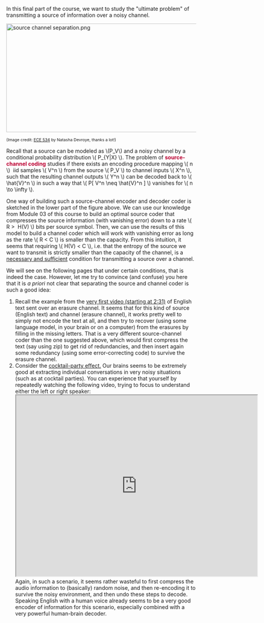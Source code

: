 <p>In this final part of the course, we want to study the "ultimate problem" of transmitting a source of information over a noisy channel.</p>
<p><img src="670168" alt="source channel separation.png" width="711" height="288" data-api-endpoint="https://canvas.uva.nl/api/v1/courses/2205/files/670168" data-api-returntype="File"></p>
<p><span style="font-size: 8pt;">(Image credit: <span class="s1"><a href="http://www.ece.uic.edu/ECE534">ECE 534</a></span><span class="s2"> by Natasha Devroye, thanks a lot!)</span></span></p>
<p>Recall that a source can be modeled as \(P_V\) and a noisy channel by a conditional probability distribution \( P_{Y|X} \). The problem of <span style="color: #bc0031;"><strong>source-channel coding</strong></span> studies if there exists an encoding procedure mapping \( n \)  iid samples \( V^n \) from the source \( P_V \) to channel inputs \( X^n \), such that the resulting channel outputs \( Y^n \) can be decoded back to \( \hat{V}^n \) in such a way that \( P[ V^n \neq \hat{V}^n ] \) vanishes for \( n \to \infty \).</p>
<p>One way of building such a source-channel encoder and decoder coder is sketched in the lower part of the figure above. We can use our knowledge from Module 03 of this course to build an optimal source coder that compresses the source information (with vanishing error) down to a rate \( R &gt;  H(V) \) bits per source symbol. Then, we can use the results of this model to build a channel coder which will work with vanishing error as long as the rate \( R &lt; C \) is smaller than the capacity. From this intuition, it seems that requiring \( H(V) &lt; C \), i.e. that the entropy of the source we want to transmit is strictly smaller than the capacity of the channel, is a <a href="https://en.wikipedia.org/wiki/Necessity_and_sufficiency">necessary and sufficient</a> condition for transmitting a source over a channel.</p>
<p>We will see on the following pages that under certain conditions, that is indeed the case. However, let me try to convince (and confuse) you here that it is <em>a priori</em> not clear that separating the source and channel coder is such a good idea:</p>
<ol>
<li>Recall the example from the <a title="Course content (overview, now with video!)" href="https://canvas.uva.nl/courses/2205/pages/course-content-overview-now-with-video" data-api-endpoint="https://canvas.uva.nl/api/v1/courses/2205/pages/course-content-overview-now-with-video" data-api-returntype="Page">very first video (starting at 2:31)</a> of English text sent over an erasure channel. It seems that for this kind of source (English text) and channel (erasure channel), it works pretty well to simply not encode the text at all, and then try to recover (using some language model, in your brain or on a computer) from the erasures by filling in the missing letters. That is a very different source-channel coder than the one suggested above, which would first compress the text (say using zip) to get rid of redundancies, and then insert again some redundancy (using some error-correcting code) to survive the erasure channel. </li>
<li>Consider the <a href="https://en.wikipedia.org/wiki/Cocktail_party_effect">cocktail-party effect.</a> Our brains seems to be extremely good at extracting individual conversations in very noisy situations (such as at cocktail parties). You can experience that yourself by repeatedly watching the following video, trying to focus to understand either the left or right speaker:<br><iframe style="width: 640px; height: 480px;" title="Cocktail Party Effect" src="https://www.youtube.com/embed/mN--nV61gDo?feature=oembed&amp;rel=0" width="640" height="480" allowfullscreen="allowfullscreen" webkitallowfullscreen="webkitallowfullscreen" mozallowfullscreen="mozallowfullscreen"></iframe><br>Again, in such a scenario, it seems rather wasteful to first compress the audio information to (basically) random noise, and then re-encoding it to survive the noisy environment, and then undo these steps to decode. Speaking English with a human voice already seems to be a very good encoder of information for this scenario, especially combined with a very powerful human-brain decoder.</li>
</ol>
